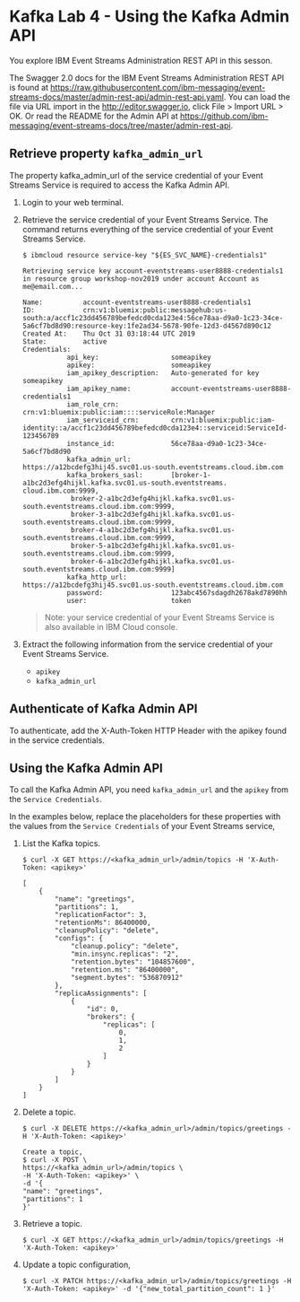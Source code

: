 # Kafka Lab 4 - Using the Kafka Admin API

You explore IBM Event Streams Administration REST API in this sesson.

The Swagger 2.0 docs for the IBM Event Streams Administration REST API is found at https://raw.githubusercontent.com/ibm-messaging/event-streams-docs/master/admin-rest-api/admin-rest-api.yaml. You can load the file via URL import in the http://editor.swagger.io, click File > Import URL > OK. Or read the README for the Admin API at https://github.com/ibm-messaging/event-streams-docs/tree/master/admin-rest-api.


## Retrieve property `kafka_admin_url`

The property kafka_admin_url of the service credential of your Event Streams Service is required to access the Kafka Admin API.

1. Login to your web terminal.

1. Retrieve the service credential of your Event Streams Service. The command returns everything of the service credential of your Event Streams Service.

	```shell
	$ ibmcloud resource service-key "${ES_SVC_NAME}-credentials1"

	Retrieving service key account-eventstreams-user8888-credentials1 in resource group workshop-nov2019 under account Account as me@email.com...
                  
	Name:          account-eventstreams-user8888-credentials1   
	ID:            crn:v1:bluemix:public:messagehub:us-south:a/accf1c23dd456789befedcd0cda123e4:56ce78aa-d9a0-1c23-34ce-5a6cf7bd8d90:resource-key:1fe2ad34-5678-90fe-12d3-d4567d890c12   
	Created At:    Thu Oct 31 03:18:44 UTC 2019   
	State:         active   
	Credentials:                                   
               api_key:                  someapikey      
               apikey:                   someapikey      
               iam_apikey_description:   Auto-generated for key someapikey     
               iam_apikey_name:          account-eventstreams-user8888-credentials1      
               iam_role_crn:             crn:v1:bluemix:public:iam::::serviceRole:Manager      
               iam_serviceid_crn:        crn:v1:bluemix:public:iam-identity::a/accf1c23dd456789befedcd0cda123e4::serviceid:ServiceId-123456789      
               instance_id:              56ce78aa-d9a0-1c23-34ce-5a6cf7bd8d90      
               kafka_admin_url:          https://a12bcdefg3hij45.svc01.us-south.eventstreams.cloud.ibm.com      
               kafka_brokers_sasl:       [broker-1-a1bc2d3efg4hijkl.kafka.svc01.us-south.eventstreams. cloud.ibm.com:9999,
				broker-2-a1bc2d3efg4hijkl.kafka.svc01.us-south.eventstreams.cloud.ibm.com:9999,
				broker-3-a1bc2d3efg4hijkl.kafka.svc01.us-south.eventstreams.cloud.ibm.com:9999,
				broker-4-a1bc2d3efg4hijkl.kafka.svc01.us-south.eventstreams.cloud.ibm.com:9999,
				broker-5-a1bc2d3efg4hijkl.kafka.svc01.us-south.eventstreams.cloud.ibm.com:9999,
				broker-6-a1bc2d3efg4hijkl.kafka.svc01.us-south.eventstreams.cloud.ibm.com:9999]      
               kafka_http_url:           https://a12bcdefg3hij45.svc01.us-south.eventstreams.cloud.ibm.com      
               password:                 123abc4567sdagdh2678akd7890hh      
               user:                     token 
	```

	> Note: your service credential of your Event Streams Service is also available in IBM Cloud console.

1. Extract the following information from the service credential of your Event Streams Service.
	* `apikey`
	* `kafka_admin_url`


## Authenticate of Kafka Admin API

To authenticate, add the X-Auth-Token HTTP Header with the apikey found in the service credentials.


## Using the Kafka Admin API

To call the Kafka Admin API, you need `kafka_admin_url` and the `apikey` from the `Service Credentials`. 

In the examples below, replace the placeholders for these properties with the values from the `Service Credentials` of your Event Streams service,

1. List the Kafka topics.
  
	```console
	$ curl -X GET https://<kafka_admin_url>/admin/topics -H 'X-Auth-Token: <apikey>'

	[
		{
			"name": "greetings",
			"partitions": 1,
			"replicationFactor": 3,
			"retentionMs": 86400000,
			"cleanupPolicy": "delete",
			"configs": {
				"cleanup.policy": "delete",
				"min.insync.replicas": "2",
				"retention.bytes": "104857600",
				"retention.ms": "86400000",
				"segment.bytes": "536870912"
			},
			"replicaAssignments": [
				{
					"id": 0,
					"brokers": {
						"replicas": [
							0,
							1,
							2
						]
					}
				}
			]
		}
	]
	```

1. Delete a topic.
  
	```console
	$ curl -X DELETE https://<kafka_admin_url>/admin/topics/greetings -H 'X-Auth-Token: <apikey>'

	Create a topic,
	$ curl -X POST \
	https://<kafka_admin_url>/admin/topics \
	-H 'X-Auth-Token: <apikey>' \
	-d '{
	"name": "greetings",
	"partitions": 1
	}'
	```

1. Retrieve a topic.

	```console
	$ curl -X GET https://<kafka_admin_url>/admin/topics/greetings -H 'X-Auth-Token: <apikey>'
	```

1. Update a topic configuration,

	```console
	$ curl -X PATCH https://<kafka_admin_url>/admin/topics/greetings -H 'X-Auth-Token: <apikey>' -d '{"new_total_partition_count": 1 }'
	```



